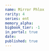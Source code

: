 ```yaml
---
name: Mirror Phlox
rarity: 4
series: ent
memory_alpha:
bigbook_tier: -1
in_portal: true
date:
published: true
---
```



